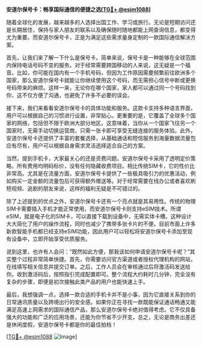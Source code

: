 **安道尔保号卡：畅享国际通信的便捷之选[[TG💪+ @esim1088](https://t.me/s/esim1088)]**

随着全球化的发展，越来越多的人选择出国工作、学习或旅行。无论是短期访问还是长期居住，保持与家人朋友的联系以及确保随时随地都能上网查询信息，都变得尤为重要。而安道尔保号卡，正是为满足这些需求量身定制的一款国际通信解决方案。

首先，让我们来了解一下什么是保号卡。简单来说，保号卡是一种能够在全球范围内保持电话号码不变的服务。对于经常需要跨国移动的人来说，这无疑是一个福音。比如，你可能在国内有一个手机号码，但因为工作原因需要频繁前往欧洲多个国家，那么安道尔保号卡就能让你继续使用这个号码，而无需担心信号中断或更换号码带来的麻烦。这样一来，无论你在哪个国家，家人都可以通过同一个号码找到你，这不仅方便了沟通，也避免了许多不必要的误会。

接下来，我们来看看安道尔保号卡的具体功能和服务。这款卡支持多种语言界面，用户可以根据自己的习惯进行设置，非常贴心。更重要的是，它覆盖了全球多个国家的网络，包括但不限于欧洲大部分地区。这意味着，当你从一个国家飞往另一个国家时，无需手动切换运营商，只需一张卡即可享受无缝连接的服务体验。此外，安道尔保号卡还提供了丰富的套餐选择，从基础通话和短信服务到海量数据流量包应有尽有，用户可以根据自身需求灵活选择适合自己的方案。

当然，提到手机卡，大家最关心的还是资费问题。安道尔保号卡采用了透明定价策略，所有费用均明码标价，没有任何隐藏收费项目。相比传统SIM卡，它的性价比非常高。尤其是在流量方面，安道尔保号卡提供了一些极具吸引力的优惠活动，例如购买一定金额的流量包后可获得额外赠送等。对于经常需要在线办公或者喜欢刷短视频、追剧的朋友来说，这样的福利无疑是不可错过的。

除了上述提到的优点之外，安道尔保号卡还有一个亮点就是其易用性。传统的物理SIM卡需要插入手机才能正常使用，而安道尔保号卡则支持eSIM技术。所谓eSIM，就是电子化的SIM卡，可以直接下载到设备中，无需实体卡槽。这种设计大大简化了用户的操作流程，同时也减少了携带多张卡片的不便。目前市面上许多新款智能手机都已经支持eSIM功能，因此用户可以轻松将安道尔保号卡添加至现有设备中，立即开始享受优质服务。

说到这里，也许有人会问：“既然如此方便，那我该如何申请安道尔保号卡呢？”其实整个过程非常简单快捷。首先，你需要访问官方渠道或者授权代理机构的网站，在线填写相关信息并提交订单。之后，工作人员会在审核通过后将激活码发送给你。收到激活码后，按照指引完成配置即可。整个流程大约耗时几分钟，完全没有复杂的步骤，即便是初次接触此类产品的用户也能快速上手。

最后，我想强调一点，选择一款合适的手机卡并不是小事，因为它直接关系到你的日常通讯质量以及跨境出行的安全感。如果你正在寻找一款既能保证通话畅通又能满足高速上网需求的国际通信产品，那么安道尔保号卡绝对值得考虑。它不仅具备强大的功能和广泛的应用场景，还能为你节省不少开支。总之，无论是商务出差还是休闲度假，安道尔保号卡都是你的最佳拍档！

[[TG💪+ @esim1088](https://t.me/s/esim1088) ![Image](https://i.postimg.cc/4NQfJmqS/Snipaste-2025-05-13-00-14-12.png)]